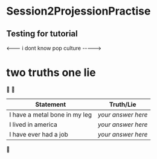 # Session2ProjessionPractise

## Testing for tutorial 

<--- i dont know pop culture ----->


# two truths one lie

:blowfish:	:t-rex: 

Statement | Truth/Lie
------------ | -------------
I have a metal bone in my leg | *your answer here*
I lived in america | *your answer here*
I have ever had a job | *your answer here*

🐤
